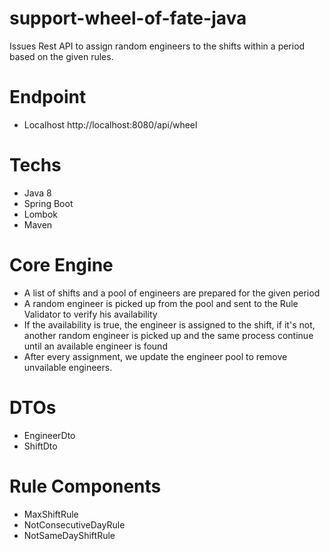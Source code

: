 # support-wheel-of-fate-java
Issues
Rest API to assign random engineers to the shifts within a period based on the given rules.

# Endpoint 
 - Localhost
 http://localhost:8080/api/wheel

 # Techs
 
 - Java 8
 - Spring Boot
 - Lombok
 - Maven


 # Core Engine 

 - A list of shifts and a pool of engineers are prepared for the given period
 - A random engineer is picked up from the pool and sent to the Rule Validator to verify his availability
 - If the availability is true, the engineer is assigned to the shift, if it's not, another random engineer is picked up and the same process continue until an available engineer is found
 - After every assignment, we update the engineer pool to remove unvailable engineers.

 # DTOs

 - EngineerDto
 - ShiftDto

# Rule Components

 - MaxShiftRule
 - NotConsecutiveDayRule
 - NotSameDayShiftRule



 
